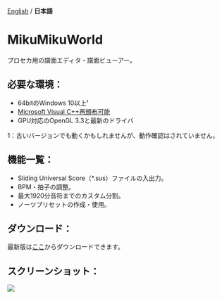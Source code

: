 [English](./README.md) / **日本語**

# MikuMikuWorld
プロセカ用の譜面エディタ・譜面ビューアー。

## 必要な環境：
- 64bitのWindows 10以上¹
- [Microsoft Visual C++再頒布可能](https://aka.ms/vs/17/release/vc_redist.x64.exe)
- GPU対応のOpenGL 3.3と最新のドライバ

1：古いバージョンでも動くかもしれませんが、動作確認はされていません。

## 機能一覧：
- Sliding Universal Score（\*.sus）ファイルの入出力。
- BPM・拍子の調整。
- 最大1920分音符までのカスタム分割。
- ノーツプリセットの作成・使用。

## ダウンロード：
最新版は[ここ](https://github.com/crash5band/MikuMikuWorld/releases/latest/download/MikuMikuWorld.zip)からダウンロードできます。

## スクリーンショット：
![](https://user-images.githubusercontent.com/59691627/192070808-1b4eb4b0-9379-4594-b3c5-37df63599a2c.png)
